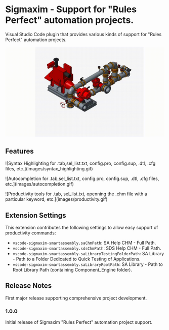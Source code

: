 # Sigmaxim - Support for "Rules Perfect" automation projects.

Visual Studio Code plugin that provides various kinds of support for "Rules Perfect" automation projects.

![Automation](images/automation.gif)

## Features


\!\[Syntax Highlighting for .tab,sel_list.txt, config.pro, config.sup, .dtl, .cfg files, etc.\]\(images/syntax_highlighting.gif\)

\!\[Autocompletion for .tab,sel_list.txt, config.pro, config.sup, .dtl, .cfg files, etc.\]\(images/autocompletion.gif\)

\!\[Productivity tools for .tab, sel_list.txt, openning the .chm file with a particular keyword, etc.\]\(images/productivity.gif\)





## Extension Settings

This extension contributes the following settings to allow easy support of productivity commands:

* `vscode-sigmaxim-smartassembly.saChmPath`: SA Help CHM - Full Path.
* `vscode-sigmaxim-smartassembly.sdsChmPath`: SDS Help CHM - Full Path.
* `vscode-sigmaxim-smartassembly.saLibraryTestingFolderPath`: SA Library - Path to a Folder Dedicated to Quick Testing of Applications.
* `vscode-sigmaxim-smartassembly.saLibraryRootPath`: SA Library - Path to Root Library Path (containing Component_Engine folder).


## Release Notes

First major release supporting comprehensive project development.

### 1.0.0

Initial release of Sigmaxim "Rules Perfect" automation project support.

